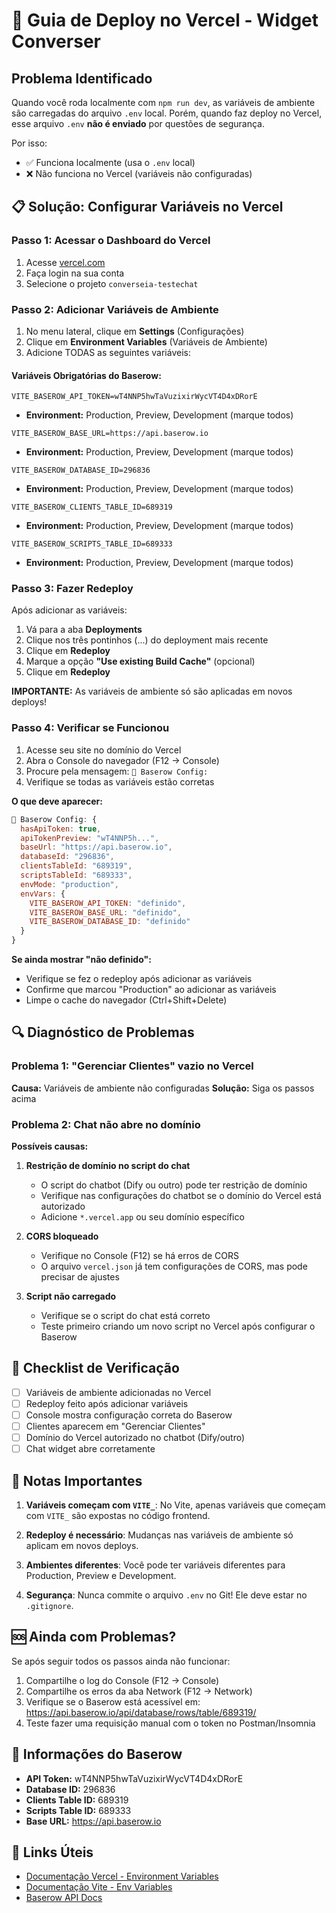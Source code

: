 # 🚀 Guia de Deploy no Vercel - Widget Converser

## Problema Identificado

Quando você roda localmente com `npm run dev`, as variáveis de ambiente são carregadas do arquivo `.env` local. Porém, quando faz deploy no Vercel, esse arquivo `.env` **não é enviado** por questões de segurança.

Por isso:
- ✅ Funciona localmente (usa o `.env` local)
- ❌ Não funciona no Vercel (variáveis não configuradas)

## 📋 Solução: Configurar Variáveis no Vercel

### Passo 1: Acessar o Dashboard do Vercel

1. Acesse [vercel.com](https://vercel.com)
2. Faça login na sua conta
3. Selecione o projeto `converseia-testechat`

### Passo 2: Adicionar Variáveis de Ambiente

1. No menu lateral, clique em **Settings** (Configurações)
2. Clique em **Environment Variables** (Variáveis de Ambiente)
3. Adicione TODAS as seguintes variáveis:

#### Variáveis Obrigatórias do Baserow:

```
VITE_BASEROW_API_TOKEN=wT4NNP5hwTaVuzixirWycVT4D4xDRorE
```
- **Environment:** Production, Preview, Development (marque todos)

```
VITE_BASEROW_BASE_URL=https://api.baserow.io
```
- **Environment:** Production, Preview, Development (marque todos)

```
VITE_BASEROW_DATABASE_ID=296836
```
- **Environment:** Production, Preview, Development (marque todos)

```
VITE_BASEROW_CLIENTS_TABLE_ID=689319
```
- **Environment:** Production, Preview, Development (marque todos)

```
VITE_BASEROW_SCRIPTS_TABLE_ID=689333
```
- **Environment:** Production, Preview, Development (marque todos)

### Passo 3: Fazer Redeploy

Após adicionar as variáveis:

1. Vá para a aba **Deployments**
2. Clique nos três pontinhos (...) do deployment mais recente
3. Clique em **Redeploy**
4. Marque a opção **"Use existing Build Cache"** (opcional)
5. Clique em **Redeploy**

**IMPORTANTE:** As variáveis de ambiente só são aplicadas em novos deploys!

### Passo 4: Verificar se Funcionou

1. Acesse seu site no domínio do Vercel
2. Abra o Console do navegador (F12 → Console)
3. Procure pela mensagem: `🔧 Baserow Config:`
4. Verifique se todas as variáveis estão corretas

**O que deve aparecer:**
```javascript
🔧 Baserow Config: {
  hasApiToken: true,
  apiTokenPreview: "wT4NNP5h...",
  baseUrl: "https://api.baserow.io",
  databaseId: "296836",
  clientsTableId: "689319",
  scriptsTableId: "689333",
  envMode: "production",
  envVars: {
    VITE_BASEROW_API_TOKEN: "definido",
    VITE_BASEROW_BASE_URL: "definido",
    VITE_BASEROW_DATABASE_ID: "definido"
  }
}
```

**Se ainda mostrar "não definido":**
- Verifique se fez o redeploy após adicionar as variáveis
- Confirme que marcou "Production" ao adicionar as variáveis
- Limpe o cache do navegador (Ctrl+Shift+Delete)

## 🔍 Diagnóstico de Problemas

### Problema 1: "Gerenciar Clientes" vazio no Vercel

**Causa:** Variáveis de ambiente não configuradas
**Solução:** Siga os passos acima

### Problema 2: Chat não abre no domínio

**Possíveis causas:**

1. **Restrição de domínio no script do chat**
   - O script do chatbot (Dify ou outro) pode ter restrição de domínio
   - Verifique nas configurações do chatbot se o domínio do Vercel está autorizado
   - Adicione `*.vercel.app` ou seu domínio específico

2. **CORS bloqueado**
   - Verifique no Console (F12) se há erros de CORS
   - O arquivo `vercel.json` já tem configurações de CORS, mas pode precisar de ajustes

3. **Script não carregado**
   - Verifique se o script do chat está correto
   - Teste primeiro criando um novo script no Vercel após configurar o Baserow

## 🎯 Checklist de Verificação

- [ ] Variáveis de ambiente adicionadas no Vercel
- [ ] Redeploy feito após adicionar variáveis
- [ ] Console mostra configuração correta do Baserow
- [ ] Clientes aparecem em "Gerenciar Clientes"
- [ ] Domínio do Vercel autorizado no chatbot (Dify/outro)
- [ ] Chat widget abre corretamente

## 📝 Notas Importantes

1. **Variáveis começam com `VITE_`**: No Vite, apenas variáveis que começam com `VITE_` são expostas no código frontend.

2. **Redeploy é necessário**: Mudanças nas variáveis de ambiente só aplicam em novos deploys.

3. **Ambientes diferentes**: Você pode ter variáveis diferentes para Production, Preview e Development.

4. **Segurança**: Nunca commite o arquivo `.env` no Git! Ele deve estar no `.gitignore`.

## 🆘 Ainda com Problemas?

Se após seguir todos os passos ainda não funcionar:

1. Compartilhe o log do Console (F12 → Console)
2. Compartilhe os erros da aba Network (F12 → Network)
3. Verifique se o Baserow está acessível em: https://api.baserow.io/api/database/rows/table/689319/
4. Teste fazer uma requisição manual com o token no Postman/Insomnia

## 📧 Informações do Baserow

- **API Token:** wT4NNP5hwTaVuzixirWycVT4D4xDRorE
- **Database ID:** 296836
- **Clients Table ID:** 689319
- **Scripts Table ID:** 689333
- **Base URL:** https://api.baserow.io

## 🔗 Links Úteis

- [Documentação Vercel - Environment Variables](https://vercel.com/docs/projects/environment-variables)
- [Documentação Vite - Env Variables](https://vitejs.dev/guide/env-and-mode.html)
- [Baserow API Docs](https://baserow.io/api-docs)

